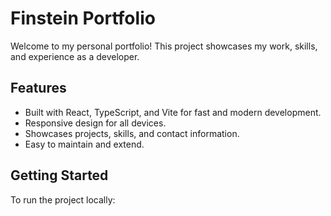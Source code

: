 # Finstein Portfolio

Welcome to my personal portfolio! This project showcases my work, skills, and experience as a developer.

## Features

- Built with React, TypeScript, and Vite for fast and modern development.
- Responsive design for all devices.
- Showcases projects, skills, and contact information.
- Easy to maintain and extend.

## Getting Started

To run the project locally:

